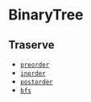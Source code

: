 # BinaryTree

## Traserve

- [`preorder`](preorder.js)
- [`inorder`](inorder.js)
- [`postorder`](postorder.js)
- [`bfs`](bfs.js)
